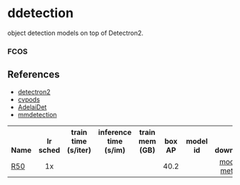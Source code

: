 # ddetection

object detection models on top of Detectron2.

### FCOS
<table><tbody>
<!-- START TABLE -->
<!-- TABLE HEADER -->
<th valign="bottom">Name</th>
<th valign="bottom">lr<br/>sched</th>
<th valign="bottom">train<br/>time<br/>(s/iter)</th>
<th valign="bottom">inference<br/>time<br/>(s/im)</th>
<th valign="bottom">train<br/>mem<br/>(GB)</th>
<th valign="bottom">box<br/>AP</th>
<th valign="bottom">model id</th>
<th valign="bottom">download</th>
<!-- TABLE BODY -->
<!-- ROW: retinanet_R_50_FPN_1x -->
 <tr><td align="left"><a href="configs/COCO-Detection/FCOS_R_50_FPN_1x.yaml">R50</a></td>
<td align="center">1x</td>
<td align="center"></td>
<td align="center"></td>
<td align="center"></td>
<td align="center">40.2</td>
<td align="center"></td>
<td align="center"><a href="">model</a>&nbsp;|&nbsp;<a href="">metrics</a></td>
</tr>


## References
- [detectron2](https://github.com/facebookresearch/detectron2)
- [cvpods](https://github.com/Megvii-BaseDetection/cvpods)
- [AdelaiDet](https://github.com/aim-uofa/AdelaiDet)
- [mmdetection](https://github.com/open-mmlab/mmdetection)
